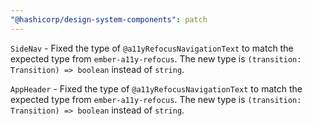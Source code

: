 ```yaml
---
"@hashicorp/design-system-components": patch
---
```


<!-- START components/side-nav -->
`SideNav` - Fixed the type of `@a11yRefocusNavigationText` to match the expected type from `ember-a11y-refocus`. The new type is `(transition: Transition) => boolean` instead of `string`.
<!-- END -->

<!-- START components/app-header -->
`AppHeader` - Fixed the type of `@a11yRefocusNavigationText` to match the expected type from `ember-a11y-refocus`. The new type is `(transition: Transition) => boolean` instead of `string`.
<!-- END -->
